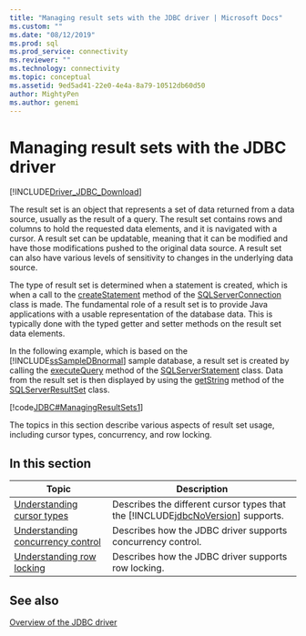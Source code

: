 ```yaml
---
title: "Managing result sets with the JDBC driver | Microsoft Docs"
ms.custom: ""
ms.date: "08/12/2019"
ms.prod: sql
ms.prod_service: connectivity
ms.reviewer: ""
ms.technology: connectivity
ms.topic: conceptual
ms.assetid: 9ed5ad41-22e0-4e4a-8a79-10512db60d50
author: MightyPen
ms.author: genemi
---
```

# Managing result sets with the JDBC driver
[!INCLUDE[Driver_JDBC_Download](../../includes/driver_jdbc_download.md)]

  The result set is an object that represents a set of data returned from a data source, usually as the result of a query. The result set contains rows and columns to hold the requested data elements, and it is navigated with a cursor. A result set can be updatable, meaning that it can be modified and have those modifications pushed to the original data source. A result set can also have various levels of sensitivity to changes in the underlying data source.  
  
 The type of result set is determined when a statement is created, which is when a call to the [createStatement](../../connect/jdbc/reference/createstatement-method-sqlserverconnection.md) method of the [SQLServerConnection](../../connect/jdbc/reference/sqlserverconnection-class.md) class is made. The fundamental role of a result set is to provide Java applications with a usable representation of the database data. This is typically done with the typed getter and setter methods on the result set data elements.  
  
 In the following example, which is based on the [!INCLUDE[ssSampleDBnormal](../../includes/sssampledbnormal_md.md)] sample database, a result set is created by calling the [executeQuery](../../connect/jdbc/reference/executequery-method-sqlserverstatement.md) method of the [SQLServerStatement](../../connect/jdbc/reference/sqlserverstatement-class.md) class. Data from the result set is then displayed by using the [getString](../../connect/jdbc/reference/getstring-method-sqlserverresultset.md) method of the [SQLServerResultSet](../../connect/jdbc/reference/sqlserverresultset-class.md) class.  
  
 [!code[JDBC#ManagingResultSets1](../../connect/jdbc/codesnippet/Java/managing-result-sets-with-t_1.java)]  
  
 The topics in this section describe various aspects of result set usage, including cursor types, concurrency, and row locking.  
  
## In this section  
  
|Topic|Description|  
|-----------|-----------------|  
|[Understanding cursor types](../../connect/jdbc/understanding-cursor-types.md)|Describes the different cursor types that the [!INCLUDE[jdbcNoVersion](../../includes/jdbcnoversion_md.md)] supports.|  
|[Understanding concurrency control](../../connect/jdbc/understanding-concurrency-control.md)|Describes how the JDBC driver supports concurrency control.|  
|[Understanding row locking](../../connect/jdbc/understanding-row-locking.md)|Describes how the JDBC driver supports row locking.|  
  
## See also  
 [Overview of the JDBC driver](../../connect/jdbc/overview-of-the-jdbc-driver.md)  
  
  
